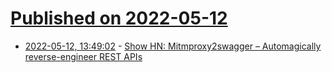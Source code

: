 # [Published on 2022-05-12](index.md)

* [2022-05-12, 13:49:02](https://news.ycombinator.com/item?id=31354130) - [Show HN: Mitmproxy2swagger – Automagically reverse-engineer REST APIs](https://github.com/alufers/mitmproxy2swagger)
